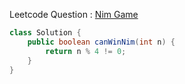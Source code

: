 Leetcode Question : [Nim Game](https://leetcode.com/problems/nim-game/)

```java
class Solution {
    public boolean canWinNim(int n) {
        return n % 4 != 0;
    }
}
```
